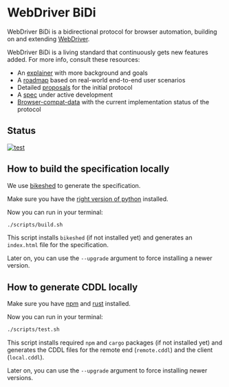 # WebDriver BiDi

WebDriver BiDi is a bidirectional protocol for browser automation,
building on and extending [WebDriver](https://w3c.github.io/webdriver/).

WebDriver BiDi is a living standard that continuously gets new features added. For more info, consult these resources:

- An [explainer](./explainer.md) with more background and goals
- A [roadmap](./roadmap.md) based on real-world end-to-end user scenarios
- Detailed [proposals](./proposals/) for the initial protocol
- A [spec](https://w3c.github.io/webdriver-bidi/) under active development
- [Browser-compat-data](https://github.com/mdn/browser-compat-data/tree/main/webdriver/bidi) with the current implementation status of the protocol 

## Status

[![test](https://github.com/w3c/webdriver-bidi/actions/workflows/test.yml/badge.svg)](https://github.com/w3c/webdriver-bidi/actions/workflows/test.yml)

## How to build the specification locally

We use [bikeshed](https://tabatkins.github.io/bikeshed/) to generate the specification.

Make sure you have the [right version of python](https://tabatkins.github.io/bikeshed/#install-py3) installed.

Now you can run in your terminal:

```bash
./scripts/build.sh
```

This script installs `bikeshed` (if not installed yet) and generates an
`index.html` file for the specification.

Later on, you can use the `--upgrade` argument to force installing a newer version.

## How to generate CDDL locally

Make sure you have [npm](https://docs.npmjs.com/downloading-and-installing-node-js-and-npm)
and [rust](https://www.rust-lang.org/tools/install) installed.

Now you can run in your terminal:

```bash
./scripts/test.sh
```

This script installs required `npm` and `cargo` packages (if not installed yet)
and generates the CDDL files for the remote end (`remote.cddl`) and the client
(`local.cddl`).

Later on, you can use the `--upgrade` argument to force installing newer versions.
